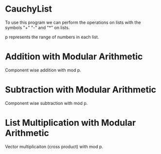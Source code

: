 # CauchyList
To use this program we can perform the operations on lists with the symbols "+" "-" and "*" on lists.

p represents the range of numbers in each list. 

# Addition with Modular Arithmetic
Component wise addition with mod p.




# Subtraction with Modular Arithmetic
Component wise subtraction with mod p.




# List Multiplication with Modular Arithmetic
Vector multiplicaiton (cross product) with mod p.
